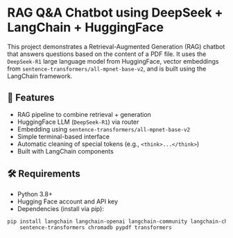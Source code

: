 # RAG Q&A Chatbot using DeepSeek + LangChain + HuggingFace

This project demonstrates a Retrieval-Augmented Generation (RAG) chatbot that answers questions based on the content of a PDF file. It uses the `DeepSeek-R1` large language model from HuggingFace, vector embeddings from `sentence-transformers/all-mpnet-base-v2`, and is built using the LangChain framework.

## 📄 Features

- RAG pipeline to combine retrieval + generation
- HuggingFace LLM (`DeepSeek-R1`) via router
- Embedding using `sentence-transformers/all-mpnet-base-v2`
- Simple terminal-based interface
- Automatic cleaning of special tokens (e.g., `<think>...</think>`)
- Built with LangChain components

## 🛠️ Requirements

- Python 3.8+
- Hugging Face account and API key
- Dependencies (install via pip):

```bash
pip install langchain langchain-openai langchain-community langchain-chroma \
    sentence-transformers chromadb pypdf transformers
